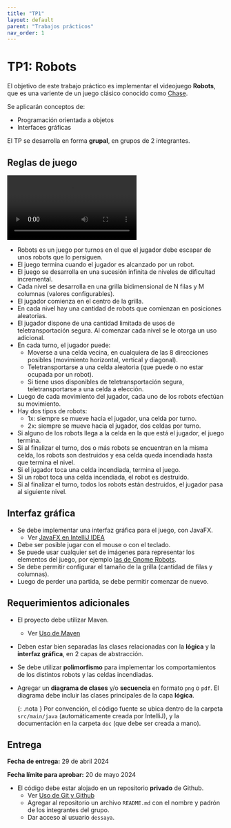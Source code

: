 ```yaml
---
title: "TP1"
layout: default
parent: "Trabajos prácticos"
nav_order: 1
---
```


# TP1: Robots

El objetivo de este trabajo práctico es implementar el videojuego **Robots**,
que es una variente de un juego clásico conocido como
[Chase](https://en.wikipedia.org/wiki/Chase_(video_game)).

Se aplicarán conceptos de:

- Programación orientada a objetos
- Interfaces gráficas

El TP se desarrolla en forma **grupal**, en grupos de 2 integrantes.

## Reglas de juego

<video controls src="./robots.webm" type="video/webm"></video>

* Robots es un juego por turnos en el que el jugador debe escapar de unos robots
  que lo persiguen.
* El juego termina cuando el jugador es alcanzado por un robot.
* El juego se desarrolla en una sucesión infinita de niveles de dificultad incremental.
* Cada nivel se desarrolla en una grilla bidimensional de N filas y M columnas
  (valores configurables).
* El jugador comienza en el centro de la grilla.
* En cada nivel hay una cantidad de robots que comienzan en posiciones
  aleatorias.
* El jugador dispone de una cantidad limitada de usos de teletransportación
  segura. Al comenzar cada nivel se le otorga un uso adicional.
* En cada turno, el jugador puede:
  * Moverse a una celda vecina, en cualquiera de las 8 direcciones posibles
    (movimiento horizontal, vertical y diagonal).
  * Teletransportarse a una celda aleatoria (que puede o no estar ocupada por un
    robot).
  * Si tiene usos disponibles de teletransportación segura, teletransportarse a
    una celda a elección.
* Luego de cada movimiento del jugador, cada uno de los robots efectúan su
  movimiento.
* Hay dos tipos de robots:
  * 1x: siempre se mueve hacia el jugador, una celda por turno.
  * 2x: siempre se mueve hacia el jugador, dos celdas por turno.
* Si alguno de los robots llega a la celda en la que está el jugador, el juego
  termina.
* Si al finalizar el turno, dos o más robots se encuentran en la misma celda,
  los robots son destruidos y esa celda queda incendiada hasta que termina el
  nivel.
* Si el jugador toca una celda incendiada, termina el juego.
* Si un robot toca una celda incendiada, el robot es destruido.
* Si al finalizar el turno, todos los robots están destruidos, el jugador pasa
  al siguiente nivel.

## Interfaz gráfica

* Se debe implementar una interfaz gráfica para el juego, con JavaFX.
    - Ver [JavaFX en IntelliJ IDEA](/entorno/tutorial-javafx/)
* Debe ser posible jugar con el mouse o con el teclado.
* Se puede usar cualquier set de imágenes para representar los elementos del
  juego, por ejemplo [las de Gnome Robots](./robots.png).
* Se debe permitir configurar el tamaño de la grilla (cantidad de filas y
  columnas).
* Luego de perder una partida, se debe permitir comenzar de nuevo.

## Requerimientos adicionales

* El proyecto debe utilizar Maven.
    - Ver [Uso de Maven](/entorno/maven/)

* Deben estar bien separadas las clases relacionadas con la **lógica** y la
  **interfaz gráfica**, en 2 capas de abstracción.

* Se debe utilizar **polimorfismo** para implementar los comportamientos de los
  distintos robots y las celdas incendiadas.

* Agregar un **diagrama de clases** y/o **secuencia** en formato `png` o `pdf`.
  El diagrama debe incluir las clases principales de la capa **lógica**.

    {: .nota }
    Por convención, el código fuente se ubica dentro de la carpeta `src/main/java`
    (automáticamente creada por IntelliJ), y la documentación en la carpeta `doc`
    (que debe ser creada a mano).

## Entrega

**Fecha de entrega:** 29 de abril 2024

**Fecha límite para aprobar:** 20 de mayo 2024

* El código debe estar alojado en un repositorio **privado** de Github.
    - Ver [Uso de Git y Github](/entorno/git-y-github/)
    - Agregar al repositorio un archivo `README.md` con el nombre y padrón de los integrantes del grupo.
    - Dar acceso al usuario `dessaya`.
